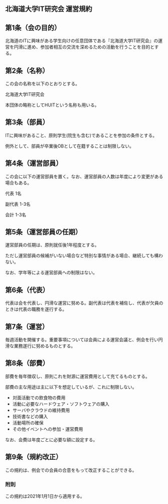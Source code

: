 ## 北海道大学IT研究会 運営規約


## 第1条（会の目的）

北海道のITに興味がある学生向けの任意団体である『北海道大学IT研究会』の運営を円滑に進め、参加者相互の交流を深めるための活動を行うことを目的とする。


## 第2条（名称）
この会の名称を以下のとおりとする。

北海道大学IT研究会

本団体の略称としてHUITという名称も用いる。


## 第3条（部員）
ITに興味があること、原則学生(院生も含む)であることを参加の条件とする。

例外として、部員が卒業後OBとして在籍することは制限しない。


## 第4条（運営部員）
この会に以下の運営部員を置く。なお、運営部員の人数は年度により変更がある場合もある。

代表	1名

副代表	1-3名

会計	1-3名


## 第5条（運営部員の任期）
運営部員の任期は、原則就任後1年程度とする。

ただし運営部員の候補がいない場合など特別な事情がある場合、継続しても構わない。

なお、学年等による運営部員への制限はない。


## 第6条（代表）
代表は会を代表し、円滑な運営に努める。副代表は代表を補佐し、代表が欠員のときは代表の職務を遂行する。


## 第7条（運営）
毎週活動を開催する。重要事項については会員による運営会議と、例会を行い円滑な業務遂行に努めるものとする。


## 第8条（部費）
部費を毎年徴収し、原則これを財源に運営費用として充てるものとする。

部費の主な用途は主に以下を想定しているが、これに制限しない。

- 対面活動での飲食物の費用
- 活動に必要なハードウェア・ソフトウェアの購入
- サーバやクラウドの維持費用
- 技術書などの購入
- 活動場所の確保
- その他イベントへの参加・運営費用

なお、会費は年度ごとに必要な額に設定する。


## 第9条（規約改正）
この規約は、例会での会員の合意をもって改正することができる。


### 附則
この規約は2021年1月1日から適用する。
